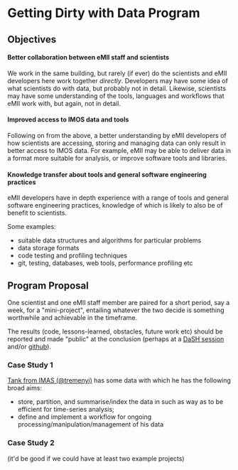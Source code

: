 
# Getting Dirty with Data Program

## Objectives

#### Better collaboration between eMII staff and scientists
We work in the same building, but rarely (if ever) do the scientists and eMII developers here work together *directly*.  Developers may have some idea of what scientists do with data, but probably not in detail.  Likewise, scientists may have some understanding of the tools, languages and workflows that eMII work with, but again, not in detail.

#### Improved access to IMOS data and tools
Following on from the above, a better understanding by eMII developers of how scientists are accessing, storing and managing data can only result in better access to IMOS data.  For example, eMII may be able to deliver data in a format more suitable for analysis, or improve software tools and libraries.

#### Knowledge transfer about tools and general software engineering practices
eMII developers have in depth experience with a range of tools and general software engineering practices, knowledge of which is likely to also be of benefit to scientists.  

Some examples:

* suitable data structures and algorithms for particular problems
* data storage formats
* code testing and profiling techniques
* git, testing, databases, web tools, performance profiling etc

## Program Proposal

One scientist and one eMII staff member are paired for a short period, say a week, for a "mini-project", entailing whatever the two decide is something worthwhile and achievable in the timeframe.  

The results (code, lessons-learned, obstacles, future work etc) should be reported and made "public" at the conclusion (perhaps at a [DaSH session](https://www.facebook.com/datasciencehobart) and/or  [github](github.com)).


### Case Study 1

[Tank from IMAS (@tremenyi)](http://www.imas.utas.edu.au/people/profiles/postgraduate/r/tomas-remenyi) has some data with which he has the following broad aims:

* store, partition, and summarise/index the data in such as way as to be efficient for time-series analysis;
* define and implement a workflow for ongoing processing/manipulation/management of his data

### Case Study 2
(it'd be good if we could have at least two example projects)

